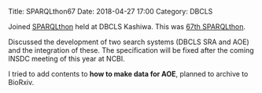 Title: SPARQLthon67
Date: 2018-04-27 17:00
Category: DBCLS

Joined [SPARQLthon](http://wiki.lifesciencedb.jp/mw/SPARQLthon) held at DBCLS Kashiwa. This was [67th SPARQLthon](http://wiki.lifesciencedb.jp/mw/SPARQLthon67).

Discussed the development of two search systems (DBCLS SRA and AOE) and the integration of these. The specification will be fixed after the coming INSDC meeting of this year at NCBI.

I tried to add contents to **how to make data for AOE**, planned to archive to BioRxiv.
